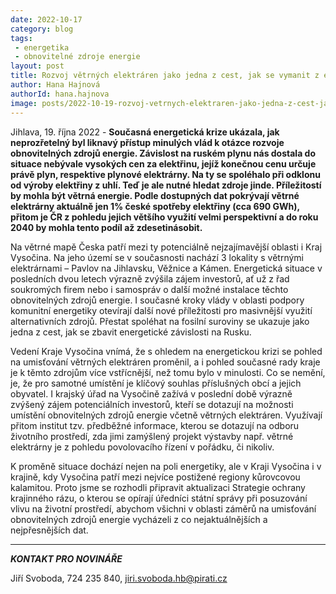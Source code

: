 ```yaml
---
date: 2022-10-17
category: blog
tags:
 - energetika
 - obnovitelné zdroje energie
layout: post
title: Rozvoj větrných elektráren jako jedna z cest, jak se vymanit z energetické závislosti na Rusku
author: Hana Hajnová
authorId: hana.hajnova
image: posts/2022-10-19-rozvoj-vetrnych-elektraren-jako-jedna-z-cest-jak-se-vymanit-z-energeticke-zavislosti-na-rusku.jpg
---
```


Jihlava, 19. října 2022 - **Současná energetická krize ukázala, jak neprozřetelný byl liknavý přístup minulých vlád k otázce rozvoje obnovitelných zdrojů energie. Závislost na ruském plynu nás dostala do situace nebývale vysokých cen za elektřinu, jejíž konečnou cenu určuje právě plyn, respektive plynové elektrárny. Na ty se spoléhalo při odklonu od výroby elektřiny z uhlí. Teď je ale nutné hledat zdroje jinde. Příležitostí by mohla být větrná energie. Podle dostupných dat pokrývají větrné elektrárny aktuálně jen 1% české spotřeby elektřiny (cca 690 GWh), přitom je ČR z pohledu jejich většího využití velmi perspektivní a do roku 2040 by mohla tento podíl až zdesetinásobit.**

Na větrné mapě Česka patří mezi ty potenciálně nejzajímavější oblasti i Kraj Vysočina. Na jeho území se v současnosti nachází 3 lokality s větrnými elektrárnami – Pavlov na Jihlavsku, Věžnice a Kámen. Energetická situace v posledních dvou letech výrazně zvýšila zájem investorů, ať už z řad soukromých firem nebo i samospráv o další možné instalace těchto obnovitelných zdrojů energie. I současné kroky vlády v oblasti podpory komunitní energetiky otevírají další nové příležitosti pro masivnější využití alternativních zdrojů. Přestat spoléhat na fosilní suroviny se ukazuje jako jedna z cest, jak se zbavit energetické závislosti na Rusku.

Vedení Kraje Vysočina vnímá, že s ohledem na energetickou krizi se pohled na umisťování větrných elektráren proměnil, a i pohled současné rady kraje je k těmto zdrojům více vstřícnější, než tomu bylo v minulosti. Co se nemění, je, že pro samotné umístění je klíčový souhlas příslušných obcí a jejich obyvatel. I krajský úřad na Vysočině zažívá v poslední době výrazně zvýšený zájem potenciálních investorů, kteří se dotazují na možnosti umístění obnovitelných zdrojů energie včetně větrných elektráren. Využívají přitom institut tzv. předběžné informace, kterou se dotazují na odboru životního prostředí, zda jimi zamýšlený projekt výstavby např. větrné elektrárny je z pohledu povolovacího řízení v pořádku, či nikoliv.  

K proměně situace dochází nejen na poli energetiky, ale v Kraji Vysočina i v krajině, kdy Vysočina patří mezi nejvíce postižené regiony kůrovcovou kalamitou. Proto jsme se rozhodli připravit aktualizaci Strategie ochrany krajinného rázu, o kterou se opírají úředníci státní správy při posuzování vlivu na životní prostředí, abychom všichni v oblasti záměrů na umisťování obnovitelných zdrojů energie vycházeli z co nejaktuálnějších a nejpřesnějších dat.


---

***KONTAKT PRO NOVINÁŘE*** 

Jiří Svoboda, 724 235 840, <jiri.svoboda.hb@pirati.cz>
